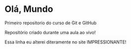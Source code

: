 # Olá, Mundo
 Primeiro repositorio do curso de Git e GitHub

 Repositório criado durante uma aula ao vivo!

Essa linha eu alterei diteramente no site IMPRESSIONANTE!
